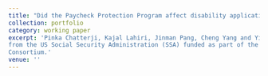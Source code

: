 ```yaml
---
title: "Did the Paycheck Protection Program affect disability applications during the COVID-19 pandemic?"
collection: portfolio 
category: working paper
excerpt: 'Pinka Chatterji, Kajal Lahiri, Jinman Pang, Cheng Yang and Yimeng Yin. <br> <br> Grant NO. RDR18000003
from the US Social Security Administration (SSA) funded as part of the Retirement and Disability Research
Consortium.'
venue: ''
---
```



